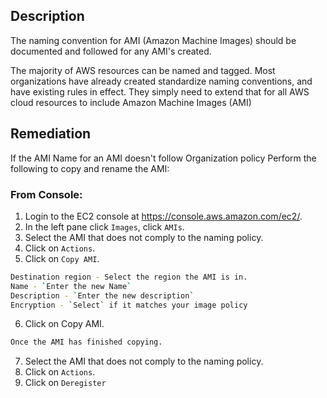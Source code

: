 ## Description

The naming convention for AMI (Amazon Machine Images) should be documented and followed for any AMI's created.

The majority of AWS resources can be named and tagged. Most organizations have already created standardize naming conventions, and have existing rules in effect. They simply need to extend that for all AWS cloud resources to include Amazon Machine Images (AMI)

## Remediation

If the AMI Name for an AMI doesn't follow Organization policy Perform the following to copy and rename the AMI:

### From Console:

1. Login to the EC2 console at https://console.aws.amazon.com/ec2/.
2. In the left pane click `Images`, click `AMIs`.
3. Select the AMI that does not comply to the naming policy.
4. Click on `Actions`.
5. Click on `Copy AMI`.

```bash
Destination region - Select the region the AMI is in.
Name - `Enter the new Name`
Description - `Enter the new description`
Encryption - `Select` if it matches your image policy
```

6. Click on Copy AMI.

```bash
Once the AMI has finished copying.
```
7. Select the AMI that does not comply to the naming policy.
8. Click on `Actions`.
9. Click on `Deregister`
